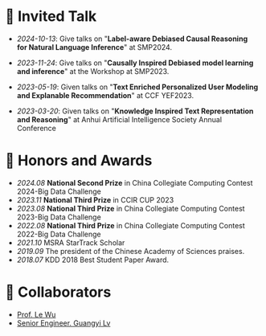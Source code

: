 # 💬 Invited Talk

- *2024-10-13*: Give talks on "**Label-aware Debiased Causal Reasoning for Natural Language Inference**"  at SMP2024. 

- *2023-11-24*: Give talks on "**Causally Inspired Debiased model learning and inference**" at the Workshop at SMP2023. 

- *2023-05-19*: Given talks on "**Text Enriched Personalized User Modeling and Explanable Recommendation**" at CCF YEF2023.

- *2023-03-20*: Given talks on "**Knowledge Inspired Text Representation and Reasoning**" at Anhui Artificial Intelligence Society Annual Conference



# 🥇 Honors and Awards

- *2024.08*  **National Second Prize** in China Collegiate Computing Contest 2024-Big Data Challenge 
- *2023.11*  **National Third Prize** in CCIR CUP 2023
- *2023.08*  **National Third Prize** in China Collegiate Computing Contest 2023-Big Data Challenge 
- *2022.08*  **National Third Prize** in China Collegiate Computing Contest 2022-Big Data Challenge 
- *2021.10*  MSRA StarTrack Scholar
- *2019.09*  The president of the Chinese Academy of Sciences praises.
- *2018.07*  KDD 2018 Best Student Paper Award.



# 🤝 Collaborators

- [Prof. Le Wu](https://le-wu.com/)
- [Senior Engineer. Guangyi Lv](https://scholar.google.com/citations?user=5_Gzq6wAAAAJ&hl=en)
